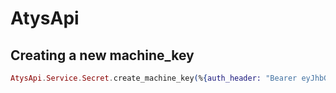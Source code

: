 # AtysApi

## Creating a new machine_key

```elixir
AtysApi.Service.Secret.create_machine_key(%{auth_header: "Bearer eyJhbGciOiJIUzI1NiIsInR5cCI6IkpXVCJ9.eyJpc3MiOiJ2YXVsdCJ9.UAeEJ70l5YfyZ_4z_Qi4oD0U1En2ZdRZiKlEWsSUlRs", request_id: "1", project_id: "613ad646-be72-465f-a749-5822e85e8a10", key: "my cool key"})
```
